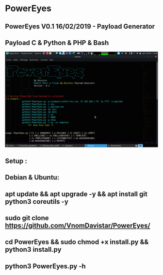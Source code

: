 # PowerEyes
## PowerEyes V0.1 16/02/2019 - Payload Generator
## Payload C & Python & PHP & Bash
![powereyes](powereyes.png)
## Setup :
 ## Debian & Ubuntu:
 ## apt update && apt upgrade -y && apt install git python3 coreutils -y
 ## sudo git clone https://github.com/VnomDavistar/PowerEyes/
 ## cd PowerEyes && sudo chmod +x install.py && python3 install.py
 ## python3 PowerEyes.py -h

